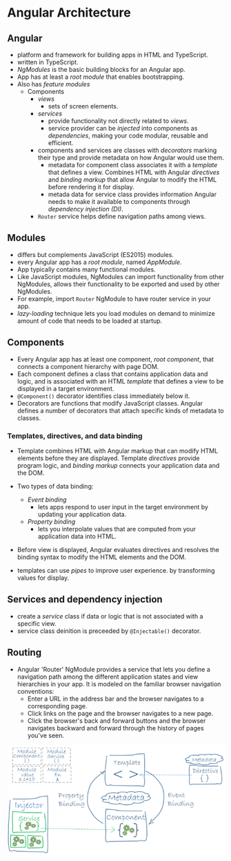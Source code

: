 # Angular Architecture
## Angular
- platform and framework for building apps in HTML and TypeScript.
- written in TypeScript.
- _NgModules_ is the basic building blocks for an Angular app.
- App has at least a _root module_ that enables bootstrapping.
- Also has _feature modules_
  - Components
    - _views_ 
      - sets of screen elements.
    - _services_ 
      - provide functionality not directly related to _views_.
      - service provider can be _injected_ into components as _dependencies_, making your code modular, reusable and efficient.
    - components and services are classes with _decorators_ marking their type and provide metadata on how Angular would use them.
      - metadata for component class associates it with a _template_ that defines a view. Combines HTML with Angular _directives_ and _binding markup_ that allow Angular to modify the HTML before rendering it for display.
      - metada data for service class provides information Angular needs to make it available to components through _dependency injection (DI)_.
    - `Router` service helps define navigation paths among views.

## Modules
- differs but complements JavaScript (ES2015) modules.
- every Angular app has a _root module_, named _AppModule_.
- App typically contains many functional modules.
- Like JavaScript modules, NgModules can import functionality from other NgModules, allows their functionality to be exported and used by other NgModules.
- For example, import `Router` NgModule to have router service in your app.
- _lazy-loading_ technique lets you load modules on demand to minimize amount of code that needs to be loaded at startup.

## Components
- Every Angular app has at least one component, _root component_, that connects a component hierarchy with page DOM.
- Each component defines a class that contains application data and logic, and is associated with an HTML _template_ that defines a view to be displayed in a target environment.
- `@Component()` decorator identifies class immediately below it.
- Decorators are functions that modify JavaScript classes. Angular defines a number of decorators that attach specific kinds of metadata to classes.

### Templates, directives, and data binding
- Template combines HTML with Angular markup that can modify HTML elements before they are displayed. Template _directives_ provide program logic, and _binding markup_ connects your application data and the DOM.
- Two types of data binding:
  - _Event binding_ 
    - lets apps respond to user input in the target environment by updating your application data.
  - _Property binding_
    - lets you interpolate values that are computed from your application data into HTML.

- Before view is displayed, Angular evaluates directives and resolves the binding syntax to modify the HTML elements and the DOM.
- templates can use _pipes_ to improve user experience. by transforming values for display.

## Services and dependency injection
- create a _service_ class if data or logic that is not associated with a specific view.
- service class deinition is preceeded by `@Injectable()` decorator.

## Routing
- Angular 'Router' NgModule provides a service that lets you define a navigation path among the different application states and view hierarchies in your app. It is modeled on the familiar browser navigation conventions:
  - Enter a URL in the address bar and the browser navigates to a corresponding page.
  - Click links on the page and the browser navigates to a new page.
  - Click the browser's back and forward buttons and the browser navigates backward and forward through the history of pages you've seen.

![](images/angular.png)
